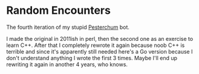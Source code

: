# Random Encounters
The fourth iteration of my stupid [Pesterchum] bot.

I made the original in 2011ish in perl, then the second one as an exercise to learn C++. After that I completely rewrote it again because noob C++ is terrible and since it's apparently still needed here's a Go version because I don't understand anything I wrote the first 3 times. Maybe I'll end up rewriting it again in another 4 years, who knows.

[Pesterchum]: http://www.mspaforums.com/showthread.php?58047-PESTERCHUM-3-41-Meet-the-new-thread-same-as-the-old-thread!-%28Upd8-mod-apps-on-pg2%29
